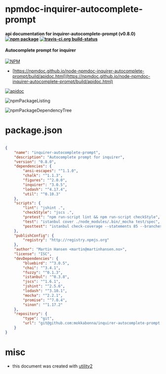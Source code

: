# npmdoc-inquirer-autocomplete-prompt

#### api documentation for  inquirer-autocomplete-prompt (v0.8.0)  [![npm package](https://img.shields.io/npm/v/npmdoc-inquirer-autocomplete-prompt.svg?style=flat-square)](https://www.npmjs.org/package/npmdoc-inquirer-autocomplete-prompt) [![travis-ci.org build-status](https://api.travis-ci.org/npmdoc/node-npmdoc-inquirer-autocomplete-prompt.svg)](https://travis-ci.org/npmdoc/node-npmdoc-inquirer-autocomplete-prompt)

#### Autocomplete prompt for inquirer

[![NPM](https://nodei.co/npm/inquirer-autocomplete-prompt.png?downloads=true&downloadRank=true&stars=true)](https://www.npmjs.com/package/inquirer-autocomplete-prompt)

- [https://npmdoc.github.io/node-npmdoc-inquirer-autocomplete-prompt/build/apidoc.html](https://npmdoc.github.io/node-npmdoc-inquirer-autocomplete-prompt/build/apidoc.html)

[![apidoc](https://npmdoc.github.io/node-npmdoc-inquirer-autocomplete-prompt/build/screenCapture.buildCi.browser.%252Ftmp%252Fbuild%252Fapidoc.html.png)](https://npmdoc.github.io/node-npmdoc-inquirer-autocomplete-prompt/build/apidoc.html)

![npmPackageListing](https://npmdoc.github.io/node-npmdoc-inquirer-autocomplete-prompt/build/screenCapture.npmPackageListing.svg)

![npmPackageDependencyTree](https://npmdoc.github.io/node-npmdoc-inquirer-autocomplete-prompt/build/screenCapture.npmPackageDependencyTree.svg)



# package.json

```json

{
    "name": "inquirer-autocomplete-prompt",
    "description": "Autocomplete prompt for inquirer",
    "version": "0.8.0",
    "dependencies": {
        "ansi-escapes": "^1.1.0",
        "chalk": "^1.1.3",
        "figures": "^2.0.0",
        "inquirer": "3.0.5",
        "lodash": "^4.17.4",
        "util": "^0.10.3"
    },
    "scripts": {
        "lint": "jshint .",
        "checkStyle": "jscs .",
        "pretest": "npm run-script lint && npm run-script checkStyle",
        "test": "istanbul cover ./node_modules/.bin/_mocha test/spec",
        "posttest": "istanbul check-coverage --statements 85 --branches 85 --functions 85 --lines 85 && rm -rf coverage"
    },
    "publishConfig": {
        "registry": "http://registry.npmjs.org"
    },
    "author": "Martin Hansen <martin@martinhansen.no>",
    "license": "ISC",
    "devDependencies": {
        "bluebird": "^3.0.5",
        "chai": "^3.4.1",
        "fuzzy": "^0.1.3",
        "istanbul": "^0.3.8",
        "jscs": "^1.6.1",
        "jshint": "^2.5.6",
        "lodash": "^3.10.1",
        "mocha": "^2.2.1",
        "promise": "^7.0.4",
        "sinon": "^1.17.2"
    },
    "repository": {
        "type": "git",
        "url": "git@github.com:mokkabonna/inquirer-autocomplete-prompt.git"
    }
}
```



# misc
- this document was created with [utility2](https://github.com/kaizhu256/node-utility2)
